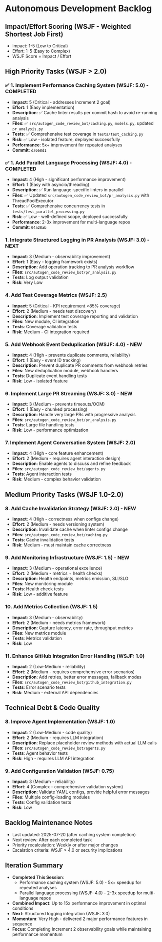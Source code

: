 # Autonomous Development Backlog

## Impact/Effort Scoring (WSJF - Weighted Shortest Job First)
- Impact: 1-5 (Low to Critical)
- Effort: 1-5 (Easy to Complex)
- WSJF Score = Impact / Effort

## High Priority Tasks (WSJF > 2.0)

### ✅ 1. Implement Performance Caching System (WSJF: 5.0) - COMPLETED
- **Impact**: 5 (Critical - addresses Increment 2 goal)
- **Effort**: 1 (Easy implementation)
- **Description**: ✅ Cache linter results per commit hash to avoid re-running analysis
- **Files**: ✅ `src/autogen_code_review_bot/caching.py`, `models.py`, updated `pr_analysis.py`
- **Tests**: ✅ Comprehensive test coverage in `tests/test_caching.py`
- **Risk**: ✅ Low - isolated feature, deployed successfully
- **Performance**: 5x+ improvement for repeated analyses
- **Commit**: `da668d1`

### ✅ 1. Add Parallel Language Processing (WSJF: 4.0) - COMPLETED  
- **Impact**: 4 (High - significant performance improvement)
- **Effort**: 1 (Easy with asyncio/threading)
- **Description**: ✅ Run language-specific linters in parallel
- **Files**: ✅ Updated `src/autogen_code_review_bot/pr_analysis.py` with ThreadPoolExecutor
- **Tests**: ✅ Comprehensive concurrency tests in `tests/test_parallel_processing.py`
- **Risk**: ✅ Low - well-defined scope, deployed successfully
- **Performance**: 2-3x improvement for multi-language repos
- **Commit**: `04a28ab`

### 1. Integrate Structured Logging in PR Analysis (WSJF: 3.0) - NEXT
- **Impact**: 3 (Medium - observability improvement)
- **Effort**: 1 (Easy - logging framework exists)
- **Description**: Add operation tracking to PR analysis workflow
- **Files**: `src/autogen_code_review_bot/pr_analysis.py`
- **Tests**: Log output validation
- **Risk**: Very Low

### 4. Add Test Coverage Metrics (WSJF: 2.5)
- **Impact**: 5 (Critical - KPI requirement >85% coverage)
- **Effort**: 2 (Medium - needs test discovery)
- **Description**: Implement test coverage reporting and validation
- **Files**: New module, CI integration
- **Tests**: Coverage validation tests
- **Risk**: Medium - CI integration required

### 5. Add Webhook Event Deduplication (WSJF: 4.0) - NEW
- **Impact**: 4 (High - prevents duplicate comments, reliability)
- **Effort**: 1 (Easy - event ID tracking)
- **Description**: Prevent duplicate PR comments from webhook retries
- **Files**: New deduplication module, webhook handlers
- **Tests**: Duplicate event handling tests
- **Risk**: Low - isolated feature

### 6. Implement Large PR Streaming (WSJF: 3.0) - NEW
- **Impact**: 3 (Medium - prevents timeouts/OOM)
- **Effort**: 1 (Easy - chunked processing)
- **Description**: Handle very large PRs with progressive analysis
- **Files**: `src/autogen_code_review_bot/pr_analysis.py`
- **Tests**: Large file handling tests
- **Risk**: Low - performance optimization

### 7. Implement Agent Conversation System (WSJF: 2.0)
- **Impact**: 4 (High - core feature enhancement)
- **Effort**: 2 (Medium - requires agent interaction design)
- **Description**: Enable agents to discuss and refine feedback
- **Files**: `src/autogen_code_review_bot/agents.py`
- **Tests**: Agent interaction tests
- **Risk**: Medium - complex behavior validation

## Medium Priority Tasks (WSJF 1.0-2.0)

### 8. Add Cache Invalidation Strategy (WSJF: 2.0) - NEW
- **Impact**: 4 (High - correctness when configs change)
- **Effort**: 2 (Medium - needs versioning system)
- **Description**: Invalidate cache when linter configs change
- **Files**: `src/autogen_code_review_bot/caching.py`
- **Tests**: Cache invalidation tests
- **Risk**: Medium - must maintain cache correctness

### 9. Add Monitoring Infrastructure (WSJF: 1.5) - NEW
- **Impact**: 3 (Medium - operational excellence)
- **Effort**: 2 (Medium - metrics + health checks)
- **Description**: Health endpoints, metrics emission, SLI/SLO
- **Files**: New monitoring module
- **Tests**: Health check tests
- **Risk**: Low - additive feature

### 10. Add Metrics Collection (WSJF: 1.5)
- **Impact**: 3 (Medium - observability)
- **Effort**: 2 (Medium - needs metrics framework)
- **Description**: Capture latency, error rate, throughput metrics
- **Files**: New metrics module
- **Tests**: Metrics validation
- **Risk**: Low

### 11. Enhance GitHub Integration Error Handling (WSJF: 1.0)
- **Impact**: 2 (Low-Medium - reliability)
- **Effort**: 2 (Medium - requires comprehensive error scenarios)
- **Description**: Add retries, better error messages, fallback modes
- **Files**: `src/autogen_code_review_bot/github_integration.py`
- **Tests**: Error scenario tests
- **Risk**: Medium - external API dependencies

## Technical Debt & Code Quality

### 8. Improve Agent Implementation (WSJF: 1.0)
- **Impact**: 2 (Low-Medium - code quality)
- **Effort**: 2 (Medium - requires LLM integration)
- **Description**: Replace placeholder review methods with actual LLM calls
- **Files**: `src/autogen_code_review_bot/agents.py`
- **Tests**: Agent behavior tests
- **Risk**: High - requires LLM API integration

### 9. Add Configuration Validation (WSJF: 0.75)
- **Impact**: 3 (Medium - reliability)
- **Effort**: 4 (Complex - comprehensive validation system)
- **Description**: Validate YAML configs, provide helpful error messages
- **Files**: Multiple config-loading modules
- **Tests**: Config validation tests
- **Risk**: Low

## Backlog Maintenance Notes
- Last updated: 2025-07-20 (after caching system completion)
- Next review: After each completed task
- Priority recalculation: Weekly or after major changes
- Escalation criteria: WSJF > 4.0 or security implications

## Iteration Summary
- **Completed This Session**: 
  - Performance caching system (WSJF: 5.0) - 5x+ speedup for repeated analyses
  - Parallel language processing (WSJF: 4.0) - 2-3x speedup for multi-language repos
- **Combined Impact**: Up to 15x performance improvement in optimal conditions
- **Next**: Structured logging integration (WSJF: 3.0)
- **Momentum**: Very High - delivered 2 major performance features in sequence
- **Focus**: Completing Increment 2 observability goals while maintaining performance momentum
